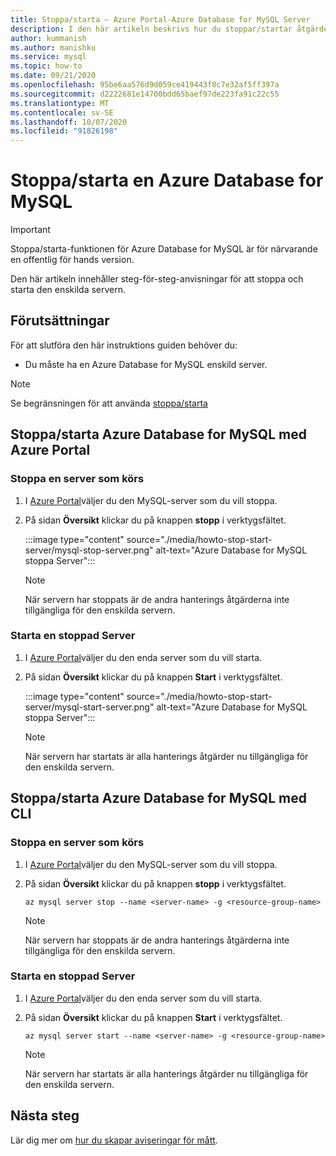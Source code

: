 ```yaml
---
title: Stoppa/starta – Azure Portal-Azure Database for MySQL Server
description: I den här artikeln beskrivs hur du stoppar/startar åtgärder i Azure Database for MySQL.
author: kummanish
ms.author: manishku
ms.service: mysql
ms.topic: how-to
ms.date: 09/21/2020
ms.openlocfilehash: 95be6aa576d9d059ce419443f8c7e32af5ff397a
ms.sourcegitcommit: d2222681e14700bdd65baef97de223fa91c22c55
ms.translationtype: MT
ms.contentlocale: sv-SE
ms.lasthandoff: 10/07/2020
ms.locfileid: "91826198"
---
```

# <a name="stopstart-an-azure-database-for-mysql"></a>Stoppa/starta en Azure Database for MySQL

> [!IMPORTANT]
> Stoppa/starta-funktionen för Azure Database for MySQL är för närvarande en offentlig för hands version.

Den här artikeln innehåller steg-för-steg-anvisningar för att stoppa och starta den enskilda servern.

## <a name="prerequisites"></a>Förutsättningar

För att slutföra den här instruktions guiden behöver du:

-   Du måste ha en Azure Database for MySQL enskild server.

> [!NOTE]
> Se begränsningen för att använda [stoppa/starta](concepts-servers.md#limitations-of-stopstart-operation)

## <a name="how-to-stopstart-the-azure-database-for-mysql-using-azure-portal"></a>Stoppa/starta Azure Database for MySQL med Azure Portal

### <a name="stop-a-running-server"></a>Stoppa en server som körs

1.  I [Azure Portal](https://portal.azure.com/)väljer du den MySQL-server som du vill stoppa.

2.  På sidan **Översikt** klickar du på knappen **stopp** i verktygsfältet.

    :::image type="content" source="./media/howto-stop-start-server/mysql-stop-server.png" alt-text="Azure Database for MySQL stoppa Server":::

    > [!NOTE]
    > När servern har stoppats är de andra hanterings åtgärderna inte tillgängliga för den enskilda servern.

### <a name="start-a-stopped-server"></a>Starta en stoppad Server

1.  I [Azure Portal](https://portal.azure.com/)väljer du den enda server som du vill starta.

2.  På sidan **Översikt** klickar du på knappen **Start** i verktygsfältet.

    :::image type="content" source="./media/howto-stop-start-server/mysql-start-server.png" alt-text="Azure Database for MySQL stoppa Server":::

    > [!NOTE]
    > När servern har startats är alla hanterings åtgärder nu tillgängliga för den enskilda servern.

## <a name="how-to-stopstart-the-azure-database-for-mysql-using-cli"></a>Stoppa/starta Azure Database for MySQL med CLI

### <a name="stop-a-running-server"></a>Stoppa en server som körs

1.  I [Azure Portal](https://portal.azure.com/)väljer du den MySQL-server som du vill stoppa.

2.  På sidan **Översikt** klickar du på knappen **stopp** i verktygsfältet.

    ```azurecli-interactive
    az mysql server stop --name <server-name> -g <resource-group-name>
    ```
    > [!NOTE]
    > När servern har stoppats är de andra hanterings åtgärderna inte tillgängliga för den enskilda servern.

### <a name="start-a-stopped-server"></a>Starta en stoppad Server

1.  I [Azure Portal](https://portal.azure.com/)väljer du den enda server som du vill starta.

2.  På sidan **Översikt** klickar du på knappen **Start** i verktygsfältet.

    ```azurecli-interactive
    az mysql server start --name <server-name> -g <resource-group-name>
    ```
    > [!NOTE]
    > När servern har startats är alla hanterings åtgärder nu tillgängliga för den enskilda servern.

## <a name="next-steps"></a>Nästa steg
Lär dig mer om [hur du skapar aviseringar för mått](howto-alert-on-metric.md).

